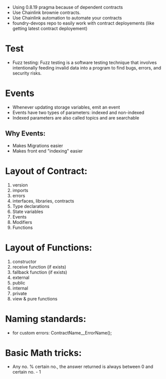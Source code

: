 - Using 0.8.19 pragma because of dependent contracts
- Use Chainlink brownie contracts.
- Use Chainlink automation to automate your contracts
- foundry-devops repo to easily work with contract deployements (like getting latest contract deployement)

# Test

- Fuzz testing:
  Fuzz testing is a software testing technique that involves intentionally feeding invalid data into a program to find bugs, errors, and security risks.

# Events

- Whenever updating storage variables, emit an event
- Events have two types of parameters: indexed and non-indexed
- Indexed parameters are also called topics and are searchable

## Why Events:

- Makes Migrations easier
- Makes front end "indexing" easier

# Layout of Contract:

1. version
2. imports
3. errors
4. interfaces, libraries, contracts
5. Type declarations
6. State variables
7. Events
8. Modifiers
9. Functions

# Layout of Functions:

1. constructor
2. receive function (if exists)
3. fallback function (if exists)
4. external
5. public
6. internal
7. private
8. view & pure functions

# Naming standards:

- for custom errors: ContractName\_\_ErrorName();

# Basic Math tricks:

- Any no. % certain no., the answer returned is always between 0 and certain no. - 1
